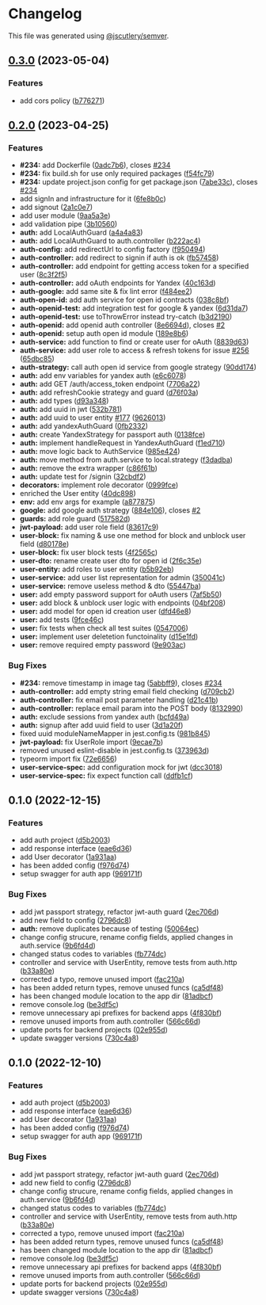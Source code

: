 # Changelog

This file was generated using [@jscutlery/semver](https://github.com/jscutlery/semver).

## [0.3.0](https://gitlog.ru:2222/Naris/soermono/compare/auth-0.2.0...auth-0.3.0) (2023-05-04)


### Features

* add cors policy ([b776271](https://gitlog.ru:2222/Naris/soermono/commit/b77627184e49c02e0a91f613f1b236ee6628a915))

## [0.2.0](https://gitlog.ru:2222/Naris/soermono/compare/auth-0.1.0...auth-0.2.0) (2023-04-25)


### Features

* **#234:** add Dockerfile ([0adc7b6](https://gitlog.ru:2222/Naris/soermono/commit/0adc7b6e66d6e3f42f58be5df3ed58bab1834a6f)), closes [#234](https://gitlog.ru:2222/Naris/soermono/issues/234)
* **#234:** fix build.sh for use only required packages ([f54fc79](https://gitlog.ru:2222/Naris/soermono/commit/f54fc79eec7893c63c760c007f06a0aa503e84dc))
* **#234:** update project.json config for get package.json ([7abe33c](https://gitlog.ru:2222/Naris/soermono/commit/7abe33c7696c04503483621575c93667f4906a2e)), closes [#234](https://gitlog.ru:2222/Naris/soermono/issues/234)
* add signIn and infrastructure for it ([6fe8b0c](https://gitlog.ru:2222/Naris/soermono/commit/6fe8b0cafd243374128bb7a41ebccbb40592c09a))
* add signout ([2a1c0e7](https://gitlog.ru:2222/Naris/soermono/commit/2a1c0e7eed6e5f0cd4b28554fc26211d12617ed8))
* add user module ([9aa5a3e](https://gitlog.ru:2222/Naris/soermono/commit/9aa5a3e7c4bdf8bfd381b50842101c8108bc043c))
* add validation pipe ([3b10560](https://gitlog.ru:2222/Naris/soermono/commit/3b10560122e9f9291dbb0984cf40f26ee629f495))
* **auth:**  add LocalAuthGuard ([a4a4a83](https://gitlog.ru:2222/Naris/soermono/commit/a4a4a83d6521e277d4a3e92b582a4086e88f00f7))
* **auth:**  add LocalAuthGuard to auth.controller ([b222ac4](https://gitlog.ru:2222/Naris/soermono/commit/b222ac45a71cb977219e59498b6e0d8572dfa43d))
* **auth-config:** add redirectUrl to config factory ([f950494](https://gitlog.ru:2222/Naris/soermono/commit/f95049455fb0564f3a32f440743be5fd16ae0c86))
* **auth-controller:**  add redirect to signin if auth is ok ([fb57458](https://gitlog.ru:2222/Naris/soermono/commit/fb574580deac1d71ff15f4683f7c91e185f74920))
* **auth-controller:** add endpoint for getting access token for a specified user ([8c3f2f5](https://gitlog.ru:2222/Naris/soermono/commit/8c3f2f544f87654306b608aad9031df0235287a8))
* **auth-controller:** add oAuth endpoints for Yandex ([40c163d](https://gitlog.ru:2222/Naris/soermono/commit/40c163da6b9e59737fff90b96eba126f61700737))
* **auth-google:** add same site & fix lint error ([f484ee2](https://gitlog.ru:2222/Naris/soermono/commit/f484ee28ae1c0b4c8c57d5c4eb9bcac5bee91009))
* **auth-open-id:** add auth service for open id contracts ([038c8bf](https://gitlog.ru:2222/Naris/soermono/commit/038c8bff504b62d5833df67cf86febb876fc36af))
* **auth-openid-test:** add integration test for google & yandex ([6d31da7](https://gitlog.ru:2222/Naris/soermono/commit/6d31da79c30ecb00c4f2e22fa95549147dfe3a2f))
* **auth-openid-test:** use toThrowError instead try-catch ([b3d2190](https://gitlog.ru:2222/Naris/soermono/commit/b3d2190531c0b3a8a42aa5495c146d5f3c21b722))
* **auth-openid:** add openid auth controller ([8e6694d](https://gitlog.ru:2222/Naris/soermono/commit/8e6694d0fd693dfb6c74c70425e15cab42bfac34)), closes [#2](https://gitlog.ru:2222/Naris/soermono/issues/2)
* **auth-openid:** setup auth open id module ([189e8b6](https://gitlog.ru:2222/Naris/soermono/commit/189e8b6bf4170c242bb3644d8cd76ddb28ea9457))
* **auth-service:** add function to find or create user for oAuth ([8839d63](https://gitlog.ru:2222/Naris/soermono/commit/8839d63025afc91465672800637a6dddba5d9b1b))
* **auth-service:** add user role to access & refresh tokens for issue [#256](https://gitlog.ru:2222/Naris/soermono/issues/256) ([65dbc85](https://gitlog.ru:2222/Naris/soermono/commit/65dbc853dc5e11072738fda71773dc235f37543c))
* **auth-strategy:** call auth open id service from google strategy ([90dd174](https://gitlog.ru:2222/Naris/soermono/commit/90dd1746ed060a97c9f8937804bfacb5cff2fc4e))
* **auth:** add env variables for yandex auth ([e6c6078](https://gitlog.ru:2222/Naris/soermono/commit/e6c60782dd055e83ca31c242f18942c97dcbea4c))
* **auth:** add GET /auth/access_token endpoint ([7706a22](https://gitlog.ru:2222/Naris/soermono/commit/7706a220472d8b19ee8ecb05018f51a22bbc5011))
* **auth:** add refreshCookie strategy and guard ([d76f03a](https://gitlog.ru:2222/Naris/soermono/commit/d76f03a216235494855de46d0ece759cebe88633))
* **auth:** add types ([d93a348](https://gitlog.ru:2222/Naris/soermono/commit/d93a3489c4ac859d913cfdc3c49a990b3244755a))
* **auth:** add uuid in jwt ([532b781](https://gitlog.ru:2222/Naris/soermono/commit/532b781f8acb21e962d80bb65b8bdd3742a132de))
* **auth:** add uuid to user entity [#177](https://gitlog.ru:2222/Naris/soermono/issues/177) ([9626013](https://gitlog.ru:2222/Naris/soermono/commit/962601373f8ae13b06e939f62e10ecb43b72aa4e))
* **auth:** add yandexAuthGuard ([0fb2332](https://gitlog.ru:2222/Naris/soermono/commit/0fb23324e248dd2366973f0b865efde0144c3ec4))
* **auth:** create YandexStrategy for passport auth ([0138fce](https://gitlog.ru:2222/Naris/soermono/commit/0138fce18a9a4a87f56263b96115e431e3e06244))
* **auth:** implement handleRequest in YandexAuthGuard ([f1ed710](https://gitlog.ru:2222/Naris/soermono/commit/f1ed710b171856f802bfe18f0bf5fa7fcad24f05))
* **auth:** move logic back to AuthService ([985e424](https://gitlog.ru:2222/Naris/soermono/commit/985e424e34336d7b039d332bba36cf80684d6975))
* **auth:** move method from auth.service to local.strategy ([f3dadba](https://gitlog.ru:2222/Naris/soermono/commit/f3dadbaf3771649ad9abd333c72ee7f393b7b517))
* **auth:** remove the extra wrapper ([c86f61b](https://gitlog.ru:2222/Naris/soermono/commit/c86f61b40c453cbc07455d280e77051f422bb678))
* **auth:** update test for /signin ([32cbdf2](https://gitlog.ru:2222/Naris/soermono/commit/32cbdf2dc528ec34e029b43d489908670b14125f))
* **decorators:** implement role decorator ([0999fce](https://gitlog.ru:2222/Naris/soermono/commit/0999fcee4faccd93036e69039a0f0d9936e8d92d))
* enriched the User entity ([40dc898](https://gitlog.ru:2222/Naris/soermono/commit/40dc8984c2702e70680ade8e51787b69359c6369))
* **env:** add env args for example ([a877875](https://gitlog.ru:2222/Naris/soermono/commit/a8778752e887c87a2c81eaceff41227502b1412a))
* **google:** add google auth strategy ([884e106](https://gitlog.ru:2222/Naris/soermono/commit/884e106b4ad7cc7994609eaa0c88efb2b144a581)), closes [#2](https://gitlog.ru:2222/Naris/soermono/issues/2)
* **guards:** add role guard ([517582d](https://gitlog.ru:2222/Naris/soermono/commit/517582d1c3725892acac703894f18379ba2c9add))
* **jwt-payload:** add user role field ([83617c9](https://gitlog.ru:2222/Naris/soermono/commit/83617c9e9eb92077f6b1e31ece70df0d5cc6d0d0))
* **user-block:** fix naming & use one method for block and unblock user field ([d80178e](https://gitlog.ru:2222/Naris/soermono/commit/d80178e1081abfd5cc050ebbd199d5e7d7061ff1))
* **user-block:** fix user block tests ([4f2565c](https://gitlog.ru:2222/Naris/soermono/commit/4f2565ce70d8ec731a117f080c41ed570312679c))
* **user-dto:** rename create user dto for open id ([2f6c35e](https://gitlog.ru:2222/Naris/soermono/commit/2f6c35e33632f7feccbc98ef6e3e1de9201efac2))
* **user-entity:** add roles to user entity ([b5b92eb](https://gitlog.ru:2222/Naris/soermono/commit/b5b92ebd23691b22150d274435604db3131bdb26))
* **user-service:** add user list representation for admin ([350041c](https://gitlog.ru:2222/Naris/soermono/commit/350041c9e69c0d6ed8cc58cdedf6592a9b3a0a2c))
* **user-service:** remove useless method & dto ([55447ba](https://gitlog.ru:2222/Naris/soermono/commit/55447ba4344a0d64cf3e2f536781c7c2b7152878))
* **user:** add  empty password support for oAuth users ([7af5b50](https://gitlog.ru:2222/Naris/soermono/commit/7af5b50ae63147b84b8ade06bfc39919aaffe5cb))
* **user:** add block & unblock user logic with endpoints ([04bf208](https://gitlog.ru:2222/Naris/soermono/commit/04bf2088d7ff98797dc7e8bc13610c4a7bf6fc55))
* **user:** add model for open id creation user ([dfd46e8](https://gitlog.ru:2222/Naris/soermono/commit/dfd46e8b89215047b8dad2656aa102b0fe3369d8))
* **user:** add tests ([9fce46c](https://gitlog.ru:2222/Naris/soermono/commit/9fce46ce800eb60bdff29eff35646812577316c4))
* **user:** fix tests when check all test suites ([0547006](https://gitlog.ru:2222/Naris/soermono/commit/0547006057242a790aeff9583cdaeb83ae5c185b))
* **user:** implement user deletetion functoinality ([d15e1fd](https://gitlog.ru:2222/Naris/soermono/commit/d15e1fd75a8d073fdfb44814fde7ad5a329d946e))
* **user:** remove required empty password ([9e903ac](https://gitlog.ru:2222/Naris/soermono/commit/9e903ac2b0015e5b5ccb51ed5d56639b4204f496))


### Bug Fixes

* **#234:** remove timestamp in image tag ([5abbff9](https://gitlog.ru:2222/Naris/soermono/commit/5abbff97a504a23c24165ab4b70dbcdb271df3de)), closes [#234](https://gitlog.ru:2222/Naris/soermono/issues/234)
* **auth-controller:** add empty string email field checking ([d709cb2](https://gitlog.ru:2222/Naris/soermono/commit/d709cb242533a04aaf07b17c62c1e3121199d2cb))
* **auth-controller:** fix email post parameter handling ([d21c41b](https://gitlog.ru:2222/Naris/soermono/commit/d21c41b4542e5282ca1f0e3627928d16a8abe955))
* **auth-controller:** replace email param into the  POST body ([8132990](https://gitlog.ru:2222/Naris/soermono/commit/8132990e91ea33c6fab4b570b9d393cfc77abf57))
* **auth:** exclude sessions from yandex auth ([bcfd49a](https://gitlog.ru:2222/Naris/soermono/commit/bcfd49ad62eb1bdc30792f9fda832a9d221bbcdc))
* **auth:** signup after add uuid field to user ([3d1a20f](https://gitlog.ru:2222/Naris/soermono/commit/3d1a20fcaa2daf597c7f2e0c36f8006c15ce13c0))
* fixed uuid moduleNameMapper in jest.config.ts ([981b845](https://gitlog.ru:2222/Naris/soermono/commit/981b845b030d1ae3aee7f0e85b916f9b81e30478))
* **jwt-payload:** fix UserRole import ([9ecae7b](https://gitlog.ru:2222/Naris/soermono/commit/9ecae7bb984f56bf1701d192dae0fc77e07b3ce5))
* removed unused eslint-disable in jest.config.ts ([373963d](https://gitlog.ru:2222/Naris/soermono/commit/373963d1fe77580e814fe30d4e70833fe1dac4d5))
* typeorm import fix ([72e6656](https://gitlog.ru:2222/Naris/soermono/commit/72e6656392ba049019439494013c490bbf209760))
* **user-service-spec:** add configuration mock for jwt ([dcc3018](https://gitlog.ru:2222/Naris/soermono/commit/dcc3018efd136755b869f28f42b3cb401e608578))
* **user-service-spec:** fix expect function call ([ddfb1cf](https://gitlog.ru:2222/Naris/soermono/commit/ddfb1cff717598fb5a7bac7df122f1076d752c92))

## 0.1.0 (2022-12-15)


### Features

* add auth project ([d5b2003](https://gitlog.ru:2222/Naris/soermono/commit/d5b200389ce011791cc2e3b6426ebad5cb89ff5e))
* add response interface ([eae6d36](https://gitlog.ru:2222/Naris/soermono/commit/eae6d36fd3b05b773a73a7c02b09adc0a282b92a))
* add User decorator ([1a931aa](https://gitlog.ru:2222/Naris/soermono/commit/1a931aa7df983fe1946aa4fed547268ee3bfffe7))
* has been added config ([f976d74](https://gitlog.ru:2222/Naris/soermono/commit/f976d74618551b999ebe70a3478ae4f2db8bf3d3))
* setup swagger for auth app ([969171f](https://gitlog.ru:2222/Naris/soermono/commit/969171f066a571b9072d9b47262148b39a0b7316))


### Bug Fixes

* add jwt passport strategy, refactor jwt-auth guard ([2ec706d](https://gitlog.ru:2222/Naris/soermono/commit/2ec706d73494b6d8db1ea57a482d754837a3628a))
* add new field to config ([2796dc8](https://gitlog.ru:2222/Naris/soermono/commit/2796dc8d15b3c74f463e499c37fe85f7ff8db148))
* **auth:** remove duplicates because of testing ([50064ec](https://gitlog.ru:2222/Naris/soermono/commit/50064ec31bb45f5b836e94e121e9471adddb35e8))
* change config strucure, rename config fields, applied changes in auth.service ([9b6fd4d](https://gitlog.ru:2222/Naris/soermono/commit/9b6fd4d78d2e19ec5944bb1ebfbc250ea1779f1e))
* changed status codes to variables ([fb774dc](https://gitlog.ru:2222/Naris/soermono/commit/fb774dcb9b6de2c805e74c39d45db3f2cdbac247))
* controller and service with UserEntity, remove tests from auth.http ([b33a80e](https://gitlog.ru:2222/Naris/soermono/commit/b33a80eda494916814f71483f6be31cd552b1c05))
* corrected a typo, remove unused import ([fac210a](https://gitlog.ru:2222/Naris/soermono/commit/fac210a25171a01b5fbf792c6f2e0cc50227fe10))
* has been added return types, remove unused funcs ([ca5df48](https://gitlog.ru:2222/Naris/soermono/commit/ca5df48c3bd7ac5344282dfffa41e5d807cebb39))
* has been changed module location to the app dir ([81adbcf](https://gitlog.ru:2222/Naris/soermono/commit/81adbcfa81f2c26c082a6b95a39ed48e87d3f02c))
* remove console.log ([be3df5c](https://gitlog.ru:2222/Naris/soermono/commit/be3df5cf6daca54ae2e8869ee1651846d55a072d))
* remove unnecessary api prefixes for backend apps ([4f830bf](https://gitlog.ru:2222/Naris/soermono/commit/4f830bfbd6c5ac6cd70504ef4a882a3d41f5854d))
* remove unused imports from auth.controller ([566c66d](https://gitlog.ru:2222/Naris/soermono/commit/566c66d14baf16c373959e479318209e77e944fe))
* update ports for backend projects ([02e955d](https://gitlog.ru:2222/Naris/soermono/commit/02e955dfcc67113925dad2cfe249787b84188c7c))
* update swagger versions ([730c4a8](https://gitlog.ru:2222/Naris/soermono/commit/730c4a8e1fba62fbec6a0e150e6e7ac369521338))

## 0.1.0 (2022-12-10)


### Features

* add auth project ([d5b2003](https://gitlog.ru:2222/Naris/soermono/commit/d5b200389ce011791cc2e3b6426ebad5cb89ff5e))
* add response interface ([eae6d36](https://gitlog.ru:2222/Naris/soermono/commit/eae6d36fd3b05b773a73a7c02b09adc0a282b92a))
* add User decorator ([1a931aa](https://gitlog.ru:2222/Naris/soermono/commit/1a931aa7df983fe1946aa4fed547268ee3bfffe7))
* has been added config ([f976d74](https://gitlog.ru:2222/Naris/soermono/commit/f976d74618551b999ebe70a3478ae4f2db8bf3d3))
* setup swagger for auth app ([969171f](https://gitlog.ru:2222/Naris/soermono/commit/969171f066a571b9072d9b47262148b39a0b7316))


### Bug Fixes

* add jwt passport strategy, refactor jwt-auth guard ([2ec706d](https://gitlog.ru:2222/Naris/soermono/commit/2ec706d73494b6d8db1ea57a482d754837a3628a))
* add new field to config ([2796dc8](https://gitlog.ru:2222/Naris/soermono/commit/2796dc8d15b3c74f463e499c37fe85f7ff8db148))
* change config strucure, rename config fields, applied changes in auth.service ([9b6fd4d](https://gitlog.ru:2222/Naris/soermono/commit/9b6fd4d78d2e19ec5944bb1ebfbc250ea1779f1e))
* changed status codes to variables ([fb774dc](https://gitlog.ru:2222/Naris/soermono/commit/fb774dcb9b6de2c805e74c39d45db3f2cdbac247))
* controller and service with UserEntity, remove tests from auth.http ([b33a80e](https://gitlog.ru:2222/Naris/soermono/commit/b33a80eda494916814f71483f6be31cd552b1c05))
* corrected a typo, remove unused import ([fac210a](https://gitlog.ru:2222/Naris/soermono/commit/fac210a25171a01b5fbf792c6f2e0cc50227fe10))
* has been added return types, remove unused funcs ([ca5df48](https://gitlog.ru:2222/Naris/soermono/commit/ca5df48c3bd7ac5344282dfffa41e5d807cebb39))
* has been changed module location to the app dir ([81adbcf](https://gitlog.ru:2222/Naris/soermono/commit/81adbcfa81f2c26c082a6b95a39ed48e87d3f02c))
* remove console.log ([be3df5c](https://gitlog.ru:2222/Naris/soermono/commit/be3df5cf6daca54ae2e8869ee1651846d55a072d))
* remove unnecessary api prefixes for backend apps ([4f830bf](https://gitlog.ru:2222/Naris/soermono/commit/4f830bfbd6c5ac6cd70504ef4a882a3d41f5854d))
* remove unused imports from auth.controller ([566c66d](https://gitlog.ru:2222/Naris/soermono/commit/566c66d14baf16c373959e479318209e77e944fe))
* update ports for backend projects ([02e955d](https://gitlog.ru:2222/Naris/soermono/commit/02e955dfcc67113925dad2cfe249787b84188c7c))
* update swagger versions ([730c4a8](https://gitlog.ru:2222/Naris/soermono/commit/730c4a8e1fba62fbec6a0e150e6e7ac369521338))
